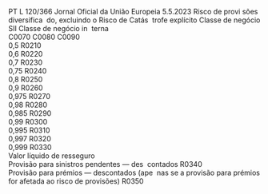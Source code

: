 PT  L 120/366 Jornal Oficial da União Europeia 5.5.2023
 Risco de provi ­
sões diversifica ­
do, excluindo o 
Risco de Catás ­
trofe explícito  Classe de negócio 
SII  Classe de negócio in ­
terna  
C0070  C0080  C0090  
0,5  R0210  
0,6  R0220  
0,7  R0230  
0,75  R0240  
0,8  R0250  
0,9  R0260  
0,975  R0270  
0,98  R0280  
0,985  R0290  
0,99  R0300  
0,995  R0310  
0,997  R0320  
0,999  R0330  
Valor líquido de resseguro  
Provisão para sinistros pendentes — des ­
contados  R0340  
Provisão para prémios — descontados (ape ­
nas se a provisão para prémios for afetada 
ao risco de provisões)  R0350